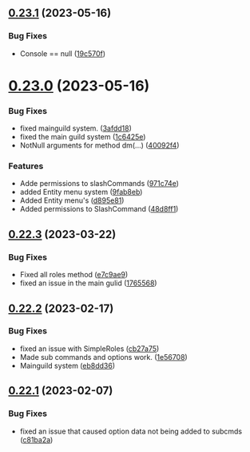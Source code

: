 ## [0.23.1](https://github.com/Greazi-Times/Discord_Bot_Foundation/compare/v0.23.0...v0.23.1) (2023-05-16)


### Bug Fixes

* Console == null ([19c570f](https://github.com/Greazi-Times/Discord_Bot_Foundation/commit/19c570f14c733231cfa547730aace18726775b2d))



# [0.23.0](https://github.com/Greazi-Times/Discord_Bot_Foundation/compare/v0.22.3...v0.23.0) (2023-05-16)


### Bug Fixes

* fixed mainguild system. ([3afdd18](https://github.com/Greazi-Times/Discord_Bot_Foundation/commit/3afdd181d4b9878d9e8ddf0bc14a03b40cb0c3ca))
* fixed the main guild system ([1c6425e](https://github.com/Greazi-Times/Discord_Bot_Foundation/commit/1c6425eebc2bca80873fcab802dc27b35b787ee5))
* NotNull arguments for method dm(...) ([40092f4](https://github.com/Greazi-Times/Discord_Bot_Foundation/commit/40092f446e6a601761a7a2b4121ca35e9d565011))


### Features

* Adde permissions to slashCommands ([971c74e](https://github.com/Greazi-Times/Discord_Bot_Foundation/commit/971c74e952f1c27113b8b2fb7add915760387a96))
* added Entity menu system ([9fab8eb](https://github.com/Greazi-Times/Discord_Bot_Foundation/commit/9fab8ebe112f6ead97e5133339c3c9a0562206b2))
* Added Entity menu's ([d895e81](https://github.com/Greazi-Times/Discord_Bot_Foundation/commit/d895e81855dba0b511913aa85ff8fabcbedc07b4))
* Added permissions to SlashCommand ([48d8ff1](https://github.com/Greazi-Times/Discord_Bot_Foundation/commit/48d8ff17813c3e9a6cdd64a61da4d5bff59b7d71))



## [0.22.3](https://github.com/Greazi-Times/Discord_Bot_Foundation/compare/v0.22.2...v0.22.3) (2023-03-22)


### Bug Fixes

* Fixed all roles method ([e7c9ae9](https://github.com/Greazi-Times/Discord_Bot_Foundation/commit/e7c9ae958e4c995baad6bb8201d639eb8152d6a3))
* fixed an issue in the main gulid ([1765568](https://github.com/Greazi-Times/Discord_Bot_Foundation/commit/1765568e4b7bec4c9aa35990d1643ebb1e34f3a7))



## [0.22.2](https://github.com/Greazi-Times/Discord_Bot_Foundation/compare/v0.22.1...v0.22.2) (2023-02-17)


### Bug Fixes

* fixed an issue with SimpleRoles ([cb27a75](https://github.com/Greazi-Times/Discord_Bot_Foundation/commit/cb27a75d385795dda0ddda4fd6e8f07460091b8e))
* Made sub commands and options work. ([1e56708](https://github.com/Greazi-Times/Discord_Bot_Foundation/commit/1e567082e7674869d467806013befc1bb7fcd187))
* Mainguild system ([eb8dd36](https://github.com/Greazi-Times/Discord_Bot_Foundation/commit/eb8dd36945c16a3f77156c4721c3198bbadbbe26))



## [0.22.1](https://github.com/Greazi-Times/Discord_Bot_Foundation/compare/v0.22.0...v0.22.1) (2023-02-07)


### Bug Fixes

* fixed an issue that caused option data not being added to subcmds ([c81ba2a](https://github.com/Greazi-Times/Discord_Bot_Foundation/commit/c81ba2a7d75ea5533dd3abde0690f32124dc050e))



